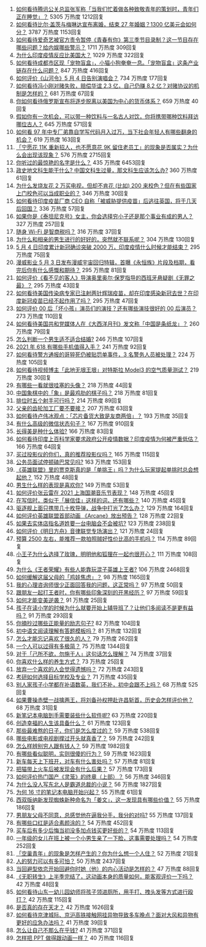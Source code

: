 1. [如何看待腾讯公关总监张军称「当我们忙着做各种致敬青年的策划时，青年们正在睡觉」？](https://www.zhihu.com/question/457759935) 5305 万热度 1212回复
1. [如何看待比尔·盖茨与梅琳达宣布离婚，结束 27 年婚姻？1300 亿美元会如何分？](https://www.zhihu.com/question/457737040) 3787 万热度 1153回复
1. [如何看待爱奇艺被官方责令暂停《青春有你》第三季节目录制？这一节目存在哪些问题？给内娱哪些警示？](https://www.zhihu.com/question/457851906) 1711 万热度 309回复
1. [为什么印度疫情反应比美国大？](https://www.zhihu.com/question/456804640) 1029 万热度 322回复
1. [如何看待成都市区现「宠物盲盒」，小猫小狗奄奄一息。「宠物盲盒」这条产业链存在什么问题？](https://www.zhihu.com/question/457745277) 847 万热度 416回复
1. [如何评价《山河令》5 月 4 日告别演唱会？](https://www.zhihu.com/question/457830518) 734 万热度 177回复
1. [如何看待冯小刚对赌失败，赔偿华谊 2.3 亿，自己仍赚 8.2 亿？对赌协议的机制是怎样的？](https://www.zhihu.com/question/457531244) 681 万热度 67回复
1. [你如何看待俄罗斯宣布将逐步脱离以美国为中心的货币体系？](https://www.zhihu.com/question/457750369) 659 万热度 40回复
1. [假如你有一次机会，可以带一种饮料与一名古人对饮，你将携带哪种饮料拜访哪位古人？](https://www.zhihu.com/question/457665322) 645 万热度 571回复
1. [如何看 97 年中专厂弟靠自学写代码月入过万，当下社会年轻人有哪些翻身的机会？](https://www.zhihu.com/question/457749433) 619 万热度 163回复
1. [「宁愿花 11K 重新招人，也不愿意花 9K 留住老员工」的现象是否属实？为什么会出现该现象？](https://www.zhihu.com/question/63878469) 576 万热度 2715回复
1. [你听过的最惊艳的名字是什么？](https://www.zhihu.com/question/265694919) 435 万热度 6453回复
1. [政史地文科生能干什么? 中国文科生过量，那文科生应该怎么办?](https://www.zhihu.com/question/455156955) 360 万热度 61回复
1. [为什么发烧友花 2 万买电视，但却不肯花 (比如) 200 来校色？但在有些国家上门校色可以当成职业的？](https://www.zhihu.com/question/457647194) 346 万热度 30回复
1. [如何看待印度疫苗厂商 CEO 自称「被威胁提供疫苗」后逃往英国，将于几天后回国？](https://www.zhihu.com/question/457628956) 336 万热度 57回复
1. [如果你是《泰坦尼克号》女主，你会选择穷小子还是那个事业有成的男人？](https://www.zhihu.com/question/404721566) 327 万热度 257回复
1. [随身 Wi-Fi 是智商税吗？](https://www.zhihu.com/question/446103006) 316 万热度 37回复
1. [为什么和相亲的男生进行的好好的，突然就不联系呢？](https://www.zhihu.com/question/455019918) 304 万热度 130回复
1. [5 月 4 日印度累计新冠确诊突破 2000 万，印度疫情什么时候才能结束？](https://www.zhihu.com/question/457761447) 295 万热度 75回复
1. [漫威影业 5 月 3 日发布漫威宇宙回归特辑，首曝《永恒族》片段及档期，看完后你有什么感慨和期待？](https://www.zhihu.com/question/457703332) 295 万热度 81回复
1. [如何评价《看不见的客人》导演奥里奥尔·保罗指导的西班牙悬疑剧《无罪之最》？](https://www.zhihu.com/question/453388234) 295 万热度 43回复
1. [如何看待美国传染病专家已注射两针辉瑞疫苗，却在印度感染新冠去世？在印度新冠疫苗已经不起作用了吗？](https://www.zhihu.com/question/457803433) 295 万热度 47回复
1. [如何评价 00 后「坏小孩」演员们的演技？还有哪些演技很好的 00 后演员？](https://www.zhihu.com/question/457684810) 273 万热度 110回复
1. [如何看待美国共和党媒体人在《大西洋月刊》发文称「中国是条纸龙」？](https://www.zhihu.com/question/457843760) 260 万热度 79回复
1. [怎么判断一个男生适不适合结婚?](https://www.zhihu.com/question/374079870) 246 万热度 107回复
1. [2021 年 618 有哪些手机值得入手？](https://www.zhihu.com/question/457255298) 241 万热度 92回复
1. [如何看待警方通报的哥猝死仍被贴罚单事件，3 名警务人员被处理？](https://www.zhihu.com/question/457851891) 224 万热度 105回复
1. [如何看待视频博主「此地无垠王垠」对特斯拉 Model3 的空气质量测试？](https://www.zhihu.com/question/457805911) 219 万热度 30回复
1. [有哪些一看就很哇塞的头像？](https://www.zhihu.com/question/445718825) 218 万热度 44回复
1. [中国象棋中的「象」是最鸡肋的棋子吗？](https://www.zhihu.com/question/39282356) 218 万热度 81回复
1. [排位时五个射手可行吗？](https://www.zhihu.com/question/457347115) 214 万热度 89回复
1. [父亲的齿轮加工厂要不要接？](https://www.zhihu.com/question/450893153) 207 万热度 63回复
1. [如何看待卢伟冰观点：「芯片备货大致是友商两倍」？](https://www.zhihu.com/question/457096949) 193 万热度 35回复
1. [有什么高级的微信状态句子？](https://www.zhihu.com/question/440750252) 167 万热度 910回复
1. [长得美是种什么体验?](https://www.zhihu.com/question/449683760) 166 万热度 83回复
1. [如何看待印度上百科学家要求政府公开疫情数据？印度疫情为何被严重低估？](https://www.zhihu.com/question/457757785) 166 万热度 64回复
1. [买过投影仪的你们，真的推荐投影仪吗？](https://www.zhihu.com/question/437319206) 165 万热度 115回复
1. [公务员面试停顿磕巴常见吗?](https://www.zhihu.com/question/448057643) 163 万热度 153回复
1. [《英雄联盟》里的贾克斯真的是「单挑王」吗？为什么玩家提起单挑时总会想起他？](https://www.zhihu.com/question/457010220) 152 万热度 48回复
1. [男生什么样的表现是喜欢你?](https://www.zhihu.com/question/430805859) 149 万热度 53回复
1. [如何评价张云雷在 2021 上海国潮音乐节表现？](https://www.zhihu.com/question/457677090) 148 万热度 45回复
1. [在写信时，类似于「展信佳」这样的词，还有哪些？](https://www.zhihu.com/question/27590044) 140 万热度 45回复
1. [驱逐舰上面只携带几十枚导弹，战争中打光了怎么办？](https://www.zhihu.com/question/39027069) 129 万热度 164回复
1. [如何评价英雄联盟首部动画 《Arcane》放出预告？](https://www.zhihu.com/question/457715264) 128 万热度 22回复
1. [如果去实体店指名道姓要一台电脑会不会被坑?](https://www.zhihu.com/question/449490091) 123 万热度 238回复
1. [如何评价《明日方舟》音律联觉专场演出？](https://www.zhihu.com/question/453242159) 121 万热度 24回复
1. [预算 2500 左右，能推荐一款拍照贼好性价比高的手机吗？](https://www.zhihu.com/question/452624562) 114 万热度 89回复
1. [小王子为什么选择了玫瑰，明明他和狐狸在一起也很开心？](https://www.zhihu.com/question/353104840) 111 万热度 108回复
1. [为什么《王者荣耀》有些人能靠玩混子英雄上王者?](https://www.zhihu.com/question/328458184) 106 万热度 2468回复
1. [如何缓解这届父母的「鸡娃焦虑」？](https://www.zhihu.com/question/451871565) 98 万热度 1165回复
1. [我的心理咨询师很少正面回答我的问题，这正常吗？](https://www.zhihu.com/question/457615630) 97 万热度 50回复
1. [跟朋友一起打王者时，你有哪些印象深刻的开黑经历？](https://www.zhihu.com/question/457741813) 97 万热度 59回复
1. [如何才能变美逆袭？](https://www.zhihu.com/question/52287991) 91 万热度 25回复
1. [孩子在读小学的时候为什么就要开始上辅导班了？让他们多阅读不是更有益吗？](https://www.zhihu.com/question/431156947) 91 万热度 293回复
1. [你摘抄过哪些正能量的励志句子?](https://www.zhihu.com/question/449320979) 82 万热度 104回复
1. [初中语文阅读理解有答题模板吗？](https://www.zhihu.com/question/330750610) 81 万热度 132回复
1. [怎么才能忘记喜欢了很久的人？](https://www.zhihu.com/question/456682944) 79 万热度 262回复
1. [一个人可以过得有多极简？](https://www.zhihu.com/question/265827355) 75 万热度 1344回复
1. [对于「己所不欲，勿施于人」这句话怎么理解？](https://www.zhihu.com/question/25024061) 74 万热度 37回复
1. [你喜欢什么样的养生方式？](https://www.zhihu.com/question/456345968) 73 万热度 25回复
1. [放弃一个喜欢的人会觉得遗憾吗？](https://www.zhihu.com/question/455878113) 72 万热度 243回复
1. [考研如何选择目标学校及专业？](https://www.zhihu.com/question/31000102) 71 万热度 435回复
1. [别人家孩子小学都在补语数英，我们不补，初中会跟不上吗？](https://www.zhihu.com/question/437581262) 68 万热度 525回复
1. [如果曹操赤壁一战擒两王，将刘备孙权押赴许昌斩首，历史会怎样评价他？](https://www.zhihu.com/question/456699039) 68 万热度 31回复
1. [新笔记本电脑到手需要装些什么软件呢?](https://www.zhihu.com/question/369118255) 63 万热度 220回复
1. [创造幸福的人生该具备什么？](https://www.zhihu.com/question/322796494) 61 万热度 123回复
1. [那些最难熬的日子，你们是怎么度过的？](https://www.zhihu.com/question/452944848) 59 万热度 538回复
1. [哪些电影或电视剧撑过开头就真香了？](https://www.zhihu.com/question/449504220) 59 万热度 242回复
1. [怎么样辨别穷人跟有钱人？](https://www.zhihu.com/question/349437220) 59 万热度 1982回复
1. [有哪些看似聪明，实则很傻的行为？](https://www.zhihu.com/question/60864080) 59 万热度 1623回复
1. [新车每天上下班开，对车有什么害处吗？](https://www.zhihu.com/question/453386492) 57 万热度 81回复
1. [把猫带上火车后被发现会有什么后果？](https://www.zhihu.com/question/265531373) 57 万热度 173回复
1. [如何评价热门国产《灵笼》的终章（上部）？](https://www.zhihu.com/question/457072944) 56 万热度 346回复
1. [为什么没人写东北人是霸道总裁的小说？](https://www.zhihu.com/question/337970710) 56 万热度 1827回复
1. [为何 16 寸的笔记本电脑开始兴起？](https://www.zhihu.com/question/456973925) 55 万热度 61回复
1. [西双版纳新发现蜘蛛新种命名为「姜文」，这一发现具有哪些价值？](https://www.zhihu.com/question/457371552) 55 万热度 186回复
1. [男朋友父母不同意，总感觉他在逼我分手，我分的对吗?](https://www.zhihu.com/question/455441259) 55 万热度 137回复
1. [有哪些口红是适合素颜涂的？](https://www.zhihu.com/question/321097156) 54 万热度 452回复
1. [买车后有多少后悔当初没多加点钱买更好些的？](https://www.zhihu.com/question/455327014) 54 万热度 113回复
1. [一年级的女儿在班上被一个小男生亲了一下脸，这事需要处理吗？](https://www.zhihu.com/question/449615832) 54 万热度 252回复
1. [「空巢青年」的现象是怎样产生的？你为什么想一个人住？](https://www.zhihu.com/question/457137124) 52 万热度 21回复
1. [人的努力可以有多可怕？](https://www.zhihu.com/question/267094863) 50 万热度 2437回复
1. [当回避型依恋开始回避你时她（他）的内心活动是怎样的？](https://www.zhihu.com/question/337217828) 47 万热度 88回复
1. [《无职转生》上半季完结了，这动画本身的质量如何，能客观评价一下吗？](https://www.zhihu.com/question/450611651) 42 万热度 48回复
1. [如何看待山东一幼儿园幼师将孩子领进厕所，用手打、拽头发等方式进行殴打？](https://www.zhihu.com/question/457486021) 42 万热度 115回复
1. [是否真的存在天才？](https://www.zhihu.com/question/34054445) 42 万热度 1626回复
1. [如何看待京津城际、京沪高铁接触网挂异物导致多车晚点？面对大风和异物有更好的应急办法吗？](https://www.zhihu.com/question/457776220) 41 万热度 39回复
1. [怎么让自己不那么在乎钱?](https://www.zhihu.com/question/453040828) 41 万热度 371回复
1. [怎样把 PPT 做得跟动画一样？](https://www.zhihu.com/question/21539458) 40 万热度 116回复